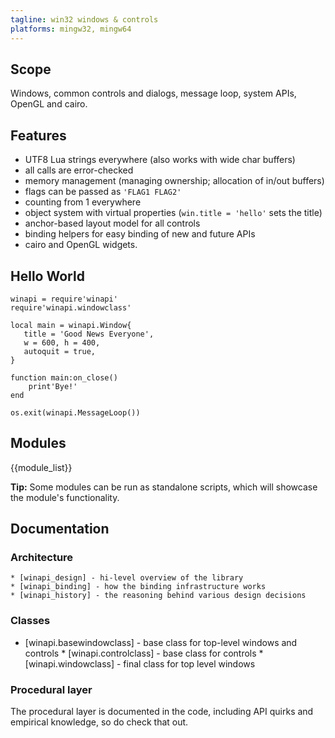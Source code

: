 ```yaml
---
tagline: win32 windows & controls
platforms: mingw32, mingw64
---
```


## Scope

Windows, common controls and dialogs, message loop, system APIs,
OpenGL and cairo.

## Features

  * UTF8 Lua strings everywhere (also works with wide char buffers)
  * all calls are error-checked
  * memory management (managing ownership; allocation of in/out buffers)
  * flags can be passed as `'FLAG1 FLAG2'`
  * counting from 1 everywhere
  * object system with virtual properties (`win.title = 'hello'` sets the title)
  * anchor-based layout model for all controls
  * binding helpers for easy binding of new and future APIs
  * cairo and OpenGL widgets.

## Hello World

~~~{.lua}
winapi = require'winapi'
require'winapi.windowclass'

local main = winapi.Window{
   title = 'Good News Everyone',
   w = 600, h = 400,
   autoquit = true,
}

function main:on_close()
	print'Bye!'
end

os.exit(winapi.MessageLoop())
~~~

## Modules

{{module_list}}

__Tip:__ Some modules can be run as standalone scripts, which will
showcase the module's functionality.

## Documentation

### Architecture

	* [winapi_design] - hi-level overview of the library
	* [winapi_binding] - how the binding infrastructure works
	* [winapi_history] - the reasoning behind various design decisions

### Classes

   * [winapi.basewindowclass] - base class for top-level windows and controls
	* [winapi.controlclass] - base class for controls
	* [winapi.windowclass] - final class for top level windows

### Procedural layer

The procedural layer is documented in the code, including API quirks
and empirical knowledge, so do check that out.
